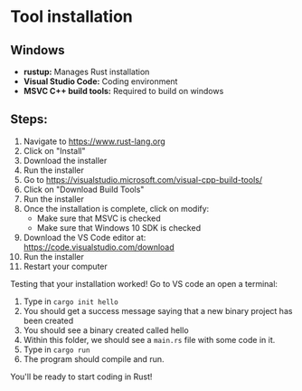# Tool installation

## Windows
- **rustup:** Manages Rust installation
- **Visual Studio Code:** Coding environment
- **MSVC C++ build tools:** Required to build on windows

## Steps:
1. Navigate to https://www.rust-lang.org
2. Click on "Install"
3. Download the installer
4. Run the installer
5. Go to https://visualstudio.microsoft.com/visual-cpp-build-tools/
6. Click on "Download Build Tools"
7. Run the installer
8. Once the installation is complete, click on modify:
    - Make sure that MSVC is checked
    - Make sure that Windows 10 SDK is checked
9. Download the VS Code editor at: https://code.visualstudio.com/download
10. Run the installer
11. Restart your computer

Testing that your installation worked!
Go to VS code an open a terminal:
1. Type in `cargo init hello`
2. You should get a success message saying that a new binary project has been created
3. You should see a binary created called hello
4. Within this folder, we should see a `main.rs` file with some code in it.
5. Type in `cargo run`
6. The program should compile and run.

You'll be ready to start coding in Rust!